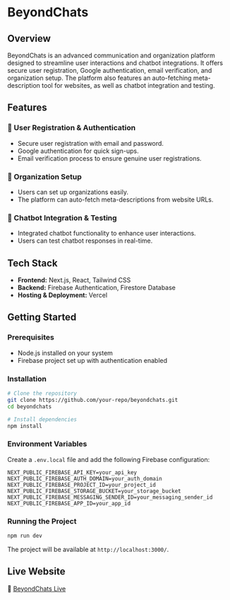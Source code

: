 # BeyondChats

## Overview

BeyondChats is an advanced communication and organization platform designed to streamline user interactions and chatbot integrations. It offers secure user registration, Google authentication, email verification, and organization setup. The platform also features an auto-fetching meta-description tool for websites, as well as chatbot integration and testing.

## Features

### 🔐 User Registration & Authentication

- Secure user registration with email and password.
- Google authentication for quick sign-ups.
- Email verification process to ensure genuine user registrations.

### 🏢 Organization Setup

- Users can set up organizations easily.
- The platform can auto-fetch meta-descriptions from website URLs.

### 🤖 Chatbot Integration & Testing

- Integrated chatbot functionality to enhance user interactions.
- Users can test chatbot responses in real-time.

## Tech Stack

- **Frontend:** Next.js, React, Tailwind CSS
- **Backend:** Firebase Authentication, Firestore Database
- **Hosting & Deployment:** Vercel

## Getting Started

### Prerequisites

- Node.js installed on your system
- Firebase project set up with authentication enabled

### Installation

```sh
# Clone the repository
git clone https://github.com/your-repo/beyondchats.git
cd beyondchats

# Install dependencies
npm install
```

### Environment Variables

Create a `.env.local` file and add the following Firebase configuration:

```env
NEXT_PUBLIC_FIREBASE_API_KEY=your_api_key
NEXT_PUBLIC_FIREBASE_AUTH_DOMAIN=your_auth_domain
NEXT_PUBLIC_FIREBASE_PROJECT_ID=your_project_id
NEXT_PUBLIC_FIREBASE_STORAGE_BUCKET=your_storage_bucket
NEXT_PUBLIC_FIREBASE_MESSAGING_SENDER_ID=your_messaging_sender_id
NEXT_PUBLIC_FIREBASE_APP_ID=your_app_id
```

### Running the Project

```sh
npm run dev
```

The project will be available at `http://localhost:3000/`.

## Live Website

🔗 [BeyondChats Live](https://beyondchats-phi.vercel.app/)
